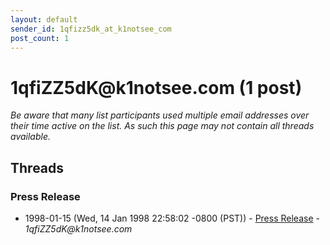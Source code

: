 ```yaml
---
layout: default
sender_id: 1qfizz5dk_at_k1notsee_com
post_count: 1
---
```


# 1qfiZZ5dK<span>@</span>k1notsee.com (1 post)

_Be aware that many list participants used multiple email addresses over their time active on the list. As such this page may not contain all threads available._

## Threads

### Press Release
+ 1998-01-15 (Wed, 14 Jan 1998 22:58:02 -0800 (PST)) - [Press Release](/archive/1998/01/c33a12c654fd74548f0716cdcf7f9e756f140f1f09748520c292cea3ca60105a) - _1qfiZZ5dK@k1notsee.com_

